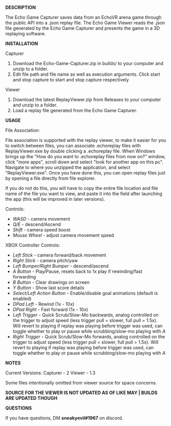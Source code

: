 **DESCRIPTION**

The Echo Game Capturer saves data from an EchoVR arena game through the public API into a .json replay file.
The Echo Game Viewer reads the .json file generated by the Echo Game Capturer and presents the game in a 3D replaying software.

**INSTALLATION**

Capturer

<ol>
  <li> Download the Echo-Game-Capturer.zip in builds/ to your computer and unzip to a folder. </li>
  <li> Edit file path and file name as well as execution arguments. Click start and stop capture to start and stop capture respectively </li>
</ol>

Viewer

<ol>
  <li> Download the latest ReplayViewer.zip from Releases to your computer and unzip to a folder. </li>
  <li> Load a replay file generated from the Echo Game Capturer. </li>
</ol>

**USAGE**

File Association:

File association is supported with the replay viewer, to make it easier for you to switch between files, you can associate .echoreplay files with ReplayViewer.exe by double clicking a .echoreplay file. When Windows brings up the "How do you want to .echoreplay files from now on?" window, click "more apps", scroll down and select "look for another app on this pc". Navigate to where you unzipped the application, and select "ReplayViewer.exe". Once you have done this, you can open replay files just by opening a file directly from file explorer.

If you do not do this, you will have to copy the entire file location and file name of the file you want to view, and paste it into the field after launching the app (this will be improved in later versions).

Controls:

* *WASD* - camera movement
* *Q/E* - descend/Ascend
* *Shift* - camera speed boost
* *Mouse Wheel* - adjust camera movement speed 


XBOX Controller Controls:

* *Left Stick* - camera forward/back movement
* *Right Stick* - camera pitch/yaw
* *Left Bumper/Right Bumper* - descend/ascend
* *A Button* - Play/Pause, resets back to 1x play if rewinding/fast forwarding
* *B Button* - Clear drawings on screen
* *Y Button* - Show last score details
* *Select/Left Action Button* - Enable/disable goal animations (default is enabled)
* *DPad Left* - Rewind (1x - 10x)
* *DPad Right* - Fast forward (1x - 10x)
* *Left Trigger* - Quick Scrub/Slow-Mo backwards, analog controlled on the trigger to adjust speed (less trigger pull = slower, full pull = 1.5x). Will revert to playing if replay was playing before trigger was used, can toggle whether to play or pause while scrubbing/slow-mo playing with *A*
* *Right Trigger* - Quick Scrub/Slow-Mo forwards, analog controlled on the trigger to adjust speed (less trigger pull = slower, full pull = 1.5x). Will revert to playing if replay was playing before trigger was used, can toggle whether to play or pause while scrubbing/slow-mo playing with *A*

**NOTES**

Current Versions:
Capturer - 2
Viewer - 1.3

Some files intentionally omitted from viewer source for space concerns.

**SOURCE FOR THE VIEWER IS NOT UPDATED AS OF LIKE MAY | BUILDS ARE UPDATED THOUGH**


**QUESTIONS**

If you have questions, DM **sneakyevil#1967** on discord.
